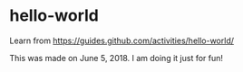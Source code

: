 # hello-world
Learn from https://guides.github.com/activities/hello-world/

This was made on June 5, 2018. I am doing it just for fun!

